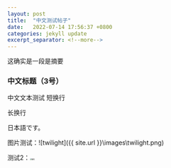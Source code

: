 ```yaml
---
layout: post
title:  "中文测试帖子"
date:   2022-07-14 17:56:37 +0800
categories: jekyll update
excerpt_separator: <!--more-->
---
```


这确实是一段是摘要<!--more-->

### 中文标题（3号）

中文文本测试
短换行

长换行

日本語です。

图片测试：![twilight]({{ site.url }}\images\twilight.png)

测试2：<img src="{{ site.url }}\images\twilight.png" alt="暮色" style="zoom:25%;" />
